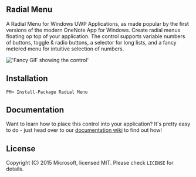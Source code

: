 ## Radial Menu
A Radial Menu for Windows UWP Applications, as made popular by the first versions of the modern OneNote App for Windows. Create radial menus floating op top of your application. The control supports variable numbers of buttons, toggle & radio buttons, a selector for long lists, and a fancy metered 
menu for intuitive selection of numbers.

!['Fancy GIF showing the control'](https://github.com/CatalystCode/radial-menu/blob/CaseStudyDemo/gif.gif)

## Installation

```
PM> Install-Package Radial Menu
```

## Documentation

Want to learn how to place this control into your application? It's pretty easy to do - just head over to our [documentation wiki](https://github.com/CatalystCode/radial-menu/wiki) to find out how!

## License

Copyright (C) 2015 Microsoft, licensed MIT. Please check `LICENSE` for details.
